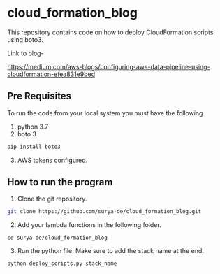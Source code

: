 # cloud_formation_blog
This repository contains code on how to deploy CloudFormation scripts using boto3.

Link to blog-

https://medium.com/aws-blogs/configuring-aws-data-pipeline-using-cloudformation-efea831e9bed

## Pre Requisites
To run the code from your local system you must have the following
1. python 3.7
2. boto 3
```bash
pip install boto3
```
3. AWS tokens configured.

## How to run the program
1. Clone the git repository.
```bash
git clone https://github.com/surya-de/cloud_formation_blog.git
```
2. Add your lambda functions in the following folder.
```
cd surya-de/cloud_formation_blog
```
3. Run the python file. Make sure to add the stack name at the end.
```bash
python deploy_scripts.py stack_name
```
